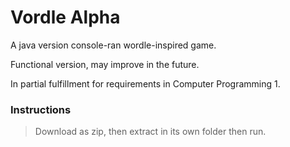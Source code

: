 # Vordle Alpha

A java version console-ran wordle-inspired game.

Functional version, may improve in the future.

In partial fulfillment for requirements in Computer Programming 1.

### Instructions
> Download as zip, then extract in its own folder then run.
